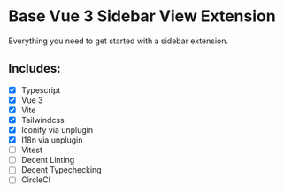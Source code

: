 # Base Vue 3 Sidebar View Extension

Everything you need to get started with a sidebar extension.


## Includes:
- [x] Typescript
- [x] Vue 3
- [x] Vite
- [x] Tailwindcss
- [x] Iconify via unplugin
- [x] I18n via unplugin
- [ ] Vitest
- [ ] Decent Linting
- [ ] Decent Typechecking
- [ ] CircleCI
